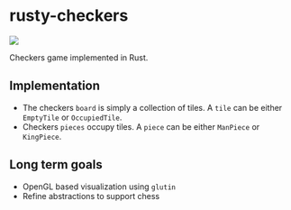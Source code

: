 # rusty-checkers

<a href="https://travis-ci.org/dboone/rusty-checkers"><img src="https://travis-ci.org/dboone/rusty-checkers.svg"/></a>

Checkers game implemented in Rust.

## Implementation

* The checkers `board` is simply a collection of tiles. A `tile` can be either `EmptyTile` or `OccupiedTile`.
* Checkers `pieces` occupy tiles. A `piece` can be either `ManPiece` or `KingPiece`.

## Long term goals

* OpenGL based visualization using `glutin`
* Refine abstractions to support chess
